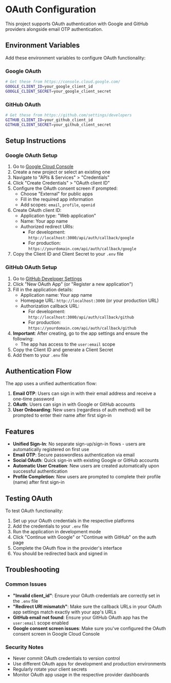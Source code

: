 # OAuth Configuration

This project supports OAuth authentication with Google and GitHub providers alongside email OTP authentication.

## Environment Variables

Add these environment variables to configure OAuth functionality:

### Google OAuth

```bash
# Get these from https://console.cloud.google.com/
GOOGLE_CLIENT_ID=your_google_client_id
GOOGLE_CLIENT_SECRET=your_google_client_secret
```

### GitHub OAuth

```bash
# Get these from https://github.com/settings/developers
GITHUB_CLIENT_ID=your_github_client_id
GITHUB_CLIENT_SECRET=your_github_client_secret
```

## Setup Instructions

### Google OAuth Setup

1. Go to [Google Cloud Console](https://console.cloud.google.com/)
2. Create a new project or select an existing one
3. Navigate to "APIs & Services" > "Credentials"
4. Click "Create Credentials" > "OAuth client ID"
5. Configure the OAuth consent screen if prompted:
   - Choose "External" for public apps
   - Fill in the required app information
   - Add scopes: `email`, `profile`, `openid`
6. Create OAuth client ID:
   - Application type: "Web application"
   - Name: Your app name
   - Authorized redirect URIs:
     - For development: `http://localhost:3000/api/auth/callback/google`
     - For production: `https://yourdomain.com/api/auth/callback/google`
7. Copy the Client ID and Client Secret to your `.env` file

### GitHub OAuth Setup

1. Go to [GitHub Developer Settings](https://github.com/settings/developers)
2. Click "New OAuth App" (or "Register a new application")
3. Fill in the application details:
   - Application name: Your app name
   - Homepage URL: `http://localhost:3000` (or your production URL)
   - Authorization callback URL:
     - For development: `http://localhost:3000/api/auth/callback/github`
     - For production: `https://yourdomain.com/api/auth/callback/github`
4. **Important**: After creating, go to the app settings and ensure the following:
   - The app has access to the `user:email` scope
5. Copy the Client ID and generate a Client Secret
6. Add them to your `.env` file

## Authentication Flow

The app uses a unified authentication flow:

1. **Email OTP**: Users can sign in with their email address and receive a one-time password
2. **OAuth**: Users can sign in with Google or GitHub accounts
3. **User Onboarding**: New users (regardless of auth method) will be prompted to enter their name after first sign-in

## Features

- **Unified Sign-In**: No separate sign-up/sign-in flows - users are automatically registered on first use
- **Email OTP**: Secure passwordless authentication via email
- **Social OAuth**: Quick sign-in with existing Google or GitHub accounts
- **Automatic User Creation**: New users are created automatically upon successful authentication
- **Profile Completion**: New users are prompted to complete their profile (name) after first sign-in

## Testing OAuth

To test OAuth functionality:

1. Set up your OAuth credentials in the respective platforms
2. Add the credentials to your `.env` file
3. Run the application in development mode
4. Click "Continue with Google" or "Continue with GitHub" on the auth page
5. Complete the OAuth flow in the provider's interface
6. You should be redirected back and signed in

## Troubleshooting

### Common Issues

- **"Invalid client_id"**: Ensure your OAuth credentials are correctly set in the `.env` file
- **"Redirect URI mismatch"**: Make sure the callback URLs in your OAuth app settings match exactly with your app's URLs
- **GitHub email not found**: Ensure your GitHub OAuth app has the `user:email` scope enabled
- **Google consent screen issues**: Make sure you've configured the OAuth consent screen in Google Cloud Console

### Security Notes

- Never commit OAuth credentials to version control
- Use different OAuth apps for development and production environments
- Regularly rotate your client secrets
- Monitor OAuth app usage in the respective provider dashboards 